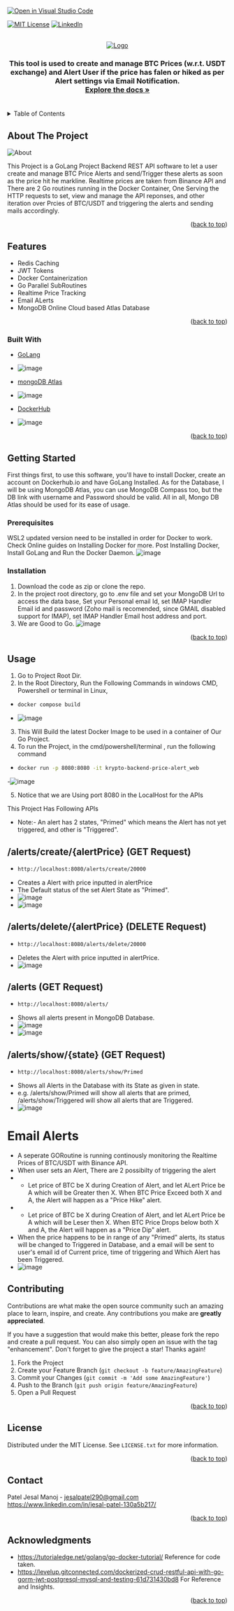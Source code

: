 [![Open in Visual Studio Code](https://classroom.github.com/assets/open-in-vscode-c66648af7eb3fe8bc4f294546bfd86ef473780cde1dea487d3c4ff354943c9ae.svg)](https://classroom.github.com/online_ide?assignment_repo_id=7942927&assignment_repo_type=AssignmentRepo)
<div id="top"></div>
<!--
*** Thanks for checking out the Best-README-Template. If you have a suggestion
*** that would make this better, please fork the repo and create a pull request
*** or simply open an issue with the tag "enhancement".
*** Don't forget to give the project a star!
*** Thanks again! Now go create something AMAZING! :D
-->



<!-- PROJECT SHIELDS -->
<!--
*** I'm using markdown "reference style" links for readability.
*** Reference links are enclosed in brackets [ ] instead of parentheses ( ).
*** See the bottom of this document for the declaration of the reference variables
*** for contributors-url, forks-url, etc. This is an optional, concise syntax you may use.
*** https://www.markdownguide.org/basic-syntax/#reference-style-links
-->
[![MIT License][license-shield]][license-url]
[![LinkedIn][linkedin-shield]][linkedin-url]



<!-- PROJECT LOGO -->
<br />
<div align="center">
  <a href="https://www.letskrypto.com">
    <img src="https://www.letskrypto.com/img/krypto-logo-nas.png" alt="Logo">
  </a>

<h3 align="center"GoLang Crypto Price Monitoring in Realtime With EMail Notification</h3>

  <p align="center">
    This tool is used to create and manage BTC Prices (w.r.t. USDT exchange) and Alert User if the price has falen or hiked as per Alert settings via Email Notification.
    <br />
    <a href="https://github.com/JesalMP/Krypto-Backend-Price-Alert"><strong>Explore the docs »</strong></a>
    <br />
    <br />
  </p>
</div>



<!-- TABLE OF CONTENTS -->
<details>
  <summary>Table of Contents</summary>
  <ol>
    <li>
      <a href="#about-the-project">About The Project</a>
      <ul>
        <li><a href="#built-with">Built With</a></li>
      </ul>
    </li>
    <li>
      <a href="#getting-started">Getting Started</a>
      <ul>
        <li><a href="#prerequisites">Prerequisites</a></li>
        <li><a href="#installation">Installation</a></li>
      </ul>
    </li>
    <li><a href="#usage">Usage</a></li>
    <li><a href="#roadmap">Roadmap</a></li>
    <li><a href="#contributing">Contributing</a></li>
    <li><a href="#license">License</a></li>
    <li><a href="#contact">Contact</a></li>
    <li><a href="#acknowledgments">Acknowledgments</a></li>
  </ol>
</details>



<!-- ABOUT THE PROJECT -->
## About The Project

<img src="images/ss1.png" alt="About">

This Project is a GoLang Project Backend REST API software to let a user create and manage BTC Price Alerts and send/Trigger these alerts as soon as the price hit he markline. Realtime prices are taken from Binance API and There are 2 Go routines running in the Docker Container, One Serving the HTTP requests to set, view and manage the API reponses, and other iteration over Prcies of BTC/USDT and triggering the alerts and sending mails accordingly.

<p align="right">(<a href="#top">back to top</a>)</p>

## Features
- Redis Caching
- JWT Tokens
- Docker Containerization
- Go Parallel SubRoutines
- Realtime Price Tracking
- Email ALerts
- MongoDB Online Cloud based Atlas Database

<p align="right">(<a href="#top">back to top</a>)</p>



### Built With

* [GoLang](https://go.dev/)
- ![image](https://user-images.githubusercontent.com/84318539/181879067-2cda81d9-7f2c-40ec-9945-31232dc89060.png)

* [mongoDB Atlas](https://www.mongodb.com/)
- ![image](https://user-images.githubusercontent.com/84318539/181879090-3816b718-65c1-481a-b4ff-85ea263d47e6.png)

* [DockerHub](https://hub.docker.com/)
- ![image](https://user-images.githubusercontent.com/84318539/181879116-1aab2e50-57a2-4ca3-bb1e-447fd295b24f.png)

<p align="right">(<a href="#top">back to top</a>)</p>



<!-- GETTING STARTED -->
## Getting Started

First things first, to use this software, you'll have to install Docker, create an account on Dockerhub.io and have GoLang Installed.
As for the Database, I will be using MongoDB Atlas, you can use MongoDB Compass too, but the DB link with username and Password should be valid.
All in all, Mongo DB Atlas should be used for its ease of usage.




### Prerequisites

WSL2 updated version need to be installed in order for Docker to work. Check Online guides on Installing Docker for more.
Post Installing Docker, Install GoLang and Run the Docker Daemon.
![image](https://user-images.githubusercontent.com/84318539/181877796-db739efc-33e7-4c8b-af6c-d046f67e2a98.png)



### Installation

1. Download the code as zip or clone the repo.
2. In the project root directory, go to .env file and set your MongoDB Url to access the data base, Set your Personal email Id, set IMAP Handler Email id and password (Zoho mail is recomended, since GMAIL disabled support for IMAP), set IMAP Handler Email host address and port.
3. We are Good to Go.
![image](https://user-images.githubusercontent.com/84318539/181877883-21114630-9fd3-444c-b028-0bb23822f8df.png)

<p align="right">(<a href="#top">back to top</a>)</p>



<!-- USAGE EXAMPLES -->
## Usage
1. Go to Project Root Dir.
2. In the Root Directory, Run the Following Commands in windows CMD, Powershell or terminal in Linux,
- ```sh
  docker compose build
  ```

-  ![image](https://user-images.githubusercontent.com/84318539/181878056-17b30442-7dfb-435c-bd66-b832ef16ef02.png)


3. This Will Build the latest Docker Image to be used in a container of Our Go Project.
4. To run the Project, in the cmd/powershell/terminal , run the following command
- ```sh
  docker run -p 8080:8080 -it krypto-backend-price-alert_web
  ```
-![image](https://user-images.githubusercontent.com/84318539/181878329-d734d511-891a-4dc4-b9da-c8c3a0c2f399.png)

5. Notice that we are Using port 8080 in the LocalHost for the APIs

This Project Has Following APIs
- Note:- An alert has 2 states, "Primed" which means the Alert has not yet triggered, and other is "Triggered".
## /alerts/create/{alertPrice} (GET Request)
- ```sh
  http://localhost:8080/alerts/create/20000
  ```
- Creates a Alert with price inputted in alertPrice
- The Default status of the set Alert State as "Primed".
- ![image](https://user-images.githubusercontent.com/84318539/181878374-fe56def3-afa1-4b35-93fe-c0ba1a7f1208.png)
- ![image](https://user-images.githubusercontent.com/84318539/181878382-d7182a3d-3e5a-4912-a9cd-adda00f52503.png)

## /alerts/delete/{alertPrice} (DELETE Request)
- ```sh
  http://localhost:8080/alerts/delete/20000
  ```
- Deletes the Alert with price inputted in alertPrice.
- ![image](https://user-images.githubusercontent.com/84318539/181878444-72134b52-7a41-4a92-8b4b-4c35fe47544a.png)


## /alerts (GET Request)
- ```sh
  http://localhost:8080/alerts/
  ```
- Shows all alerts present in MongoDB Database.
- ![image](https://user-images.githubusercontent.com/84318539/181878396-3f459a0c-a184-4f15-b38e-b67b45353178.png)
- ![image](https://user-images.githubusercontent.com/84318539/181878412-ee9bbcd1-29a7-435d-b8fa-f25e2128a3f0.png)
## /alerts/show/{state} (GET Request)
- ```sh
  http://localhost:8080/alerts/show/Primed
  ```
- Shows all Alerts in the Database with its State as given in state.
- e.g. /alerts/show/Primed will show all alerts that are primed, /alerts/show/Triggered will show all alerts that are Triggered.
- ![image](https://user-images.githubusercontent.com/84318539/181878465-b92a9d6f-5a67-4ddc-837e-58a8f020d242.png)


# Email Alerts
- A seperate GORoutine is running continously monitoring the Realtime Prices of BTC/USDT with Binance API.
- When user sets an Alert, There are 2 possibilty of triggering the alert
- - Let price of BTC  be X during Creation of Alert, and let ALert Price be A which will be Greater then X. When BTC Price Exceed both X and A, the Alert will happen as a "Price Hike" alert.
- - Let price of BTC  be X during Creation of Alert, and let ALert Price be A which will be Leser then X. When BTC Price Drops below both X and A, the Alert will happen as a "Price Dip" alert.
- When the price happens to be in range of any "Primed" alerts, its status will be changed to Triggered in Database, and a email will be sent to user's email id of Current price, time of triggering and Which Alert has been Triggered.
- ![image](https://user-images.githubusercontent.com/84318539/181878650-08f558e4-074a-40f3-9ebc-6564083c1889.png)





<!-- CONTRIBUTING -->
## Contributing

Contributions are what make the open source community such an amazing place to learn, inspire, and create. Any contributions you make are **greatly appreciated**.

If you have a suggestion that would make this better, please fork the repo and create a pull request. You can also simply open an issue with the tag "enhancement".
Don't forget to give the project a star! Thanks again!

1. Fork the Project
2. Create your Feature Branch (`git checkout -b feature/AmazingFeature`)
3. Commit your Changes (`git commit -m 'Add some AmazingFeature'`)
4. Push to the Branch (`git push origin feature/AmazingFeature`)
5. Open a Pull Request

<p align="right">(<a href="#top">back to top</a>)</p>



<!-- LICENSE -->
## License

Distributed under the MIT License. See `LICENSE.txt` for more information.

<p align="right">(<a href="#top">back to top</a>)</p>



<!-- CONTACT -->
## Contact

Patel Jesal Manoj - jesalpatel290@gmail.com
https://www.linkedin.com/in/jesal-patel-130a5b217/ 

<p align="right">(<a href="#top">back to top</a>)</p>



<!-- ACKNOWLEDGMENTS -->
## Acknowledgments

* https://tutorialedge.net/golang/go-docker-tutorial/ Reference for code taken.
* https://levelup.gitconnected.com/dockerized-crud-restful-api-with-go-gorm-jwt-postgresql-mysql-and-testing-61d731430bd8 For Reference and Insights.


<p align="right">(<a href="#top">back to top</a>)</p>



<!-- MARKDOWN LINKS & IMAGES -->
<!-- https://www.markdownguide.org/basic-syntax/#reference-style-links -->
[license-shield]: https://img.shields.io/github/license/othneildrew/Best-README-Template.svg?style=for-the-badge
[license-url]: https://github.com/dyte-submissions/dyte-vit-2022-JesalMP/blob/main/LICENSE.txt
[linkedin-shield]: https://img.shields.io/badge/-LinkedIn-black.svg?style=for-the-badge&logo=linkedin&colorB=555
[linkedin-url]: https://www.linkedin.com/in/jesal-patel-130a5b217/
[product-screenshot]: images/screenshot.png
